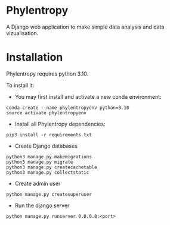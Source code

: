 # Phylentropy


A Django web application to make simple data analysis and data vizualisation.

# Installation

Phylentropy requires python 3.10.

To install it:

* You may first install and activate a new conda environment:

```
conda create --name phylentropyenv python=3.10
source activate phylentropyenv
```

* Install all Phylentropy dependencies:

```
pip3 install -r requirements.txt

```

* Create Django databases

```
python3 manage.py makemigrations
python3 manage.py migrate
python3 manage.py createcachetable
python3 manage.py collectstatic
```

* Create admin user

```
python manage.py createsuperuser
```

* Run the django server

```
python manage.py runserver 0.0.0.0:<port>
```
